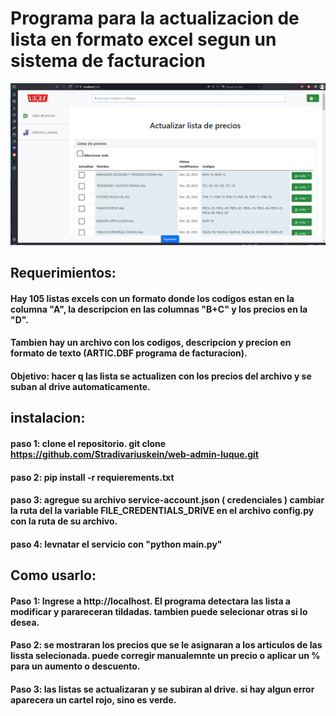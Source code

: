 # Programa para la actualizacion de lista en formato excel segun un sistema de facturacion

![ilustration home page](server/imgs/ilustration.png)


## Requerimientos:
#### Hay 105 listas excels con un formato donde los codigos estan en la columna "A", la descripcion en las columnas "B+C" y los precios en la "D".

#### Tambien hay un archivo con los codigos, descripcion y precion en formato de texto (ARTIC.DBF programa de facturacion).

#### Objetivo: hacer q las lista se actualizen con los precios del archivo y se suban al drive automaticamente.

## instalacion:

#### paso 1: clone el repositorio. git clone https://github.com/Stradivariuskein/web-admin-luque.git

#### paso 2: pip install -r requierements.txt

#### paso 3: agregue su archivo service-account.json ( credenciales ) cambiar la ruta del la variable FILE_CREDENTIALS_DRIVE en el archivo config.py con la ruta de su archivo.

#### paso 4: levnatar el servicio con "python main.py"

## Como usarlo:

#### Paso 1: Ingrese a http://localhost. El programa detectara las lista a modificar y parareceran tildadas. tambien puede selecionar otras si lo desea.

#### Paso 2: se mostraran los precios que se le asignaran a los articulos de las lissta selecionada. puede corregir manualemnte un precio o aplicar un % para un aumento o descuento.

#### Paso 3: las listas se actualizaran y se subiran al drive. si hay algun error aparecera un cartel rojo, sino es verde.
